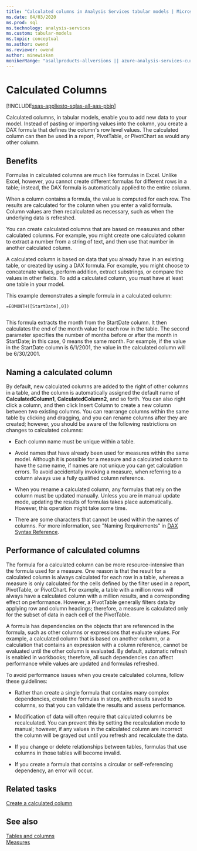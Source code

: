 ```yaml
---
title: "Calculated columns in Analysis Services tabular models | Microsoft Docs"
ms.date: 04/03/2020
ms.prod: sql
ms.technology: analysis-services
ms.custom: tabular-models
ms.topic: conceptual
ms.author: owend
ms.reviewer: owend
author: minewiskan
monikerRange: "asallproducts-allversions || azure-analysis-services-current || power-bi-premium-current || >= sql-analysis-services-2016"
---
```

# Calculated Columns

[!INCLUDE[ssas-appliesto-sqlas-all-aas-pbip](../../includes/ssas-appliesto-sqlas-all-aas-pbip.md)]

Calculated columns, in tabular models, enable you to add new data to your model. Instead of pasting or importing values into the column, you create a DAX formula that defines the column's row level values. The calculated column can then be used in a report, PivotTable, or PivotChart as would any other column.  

## Benefits

 Formulas in calculated columns are much like formulas in Excel. Unlike Excel, however, you cannot create different formulas for different rows in a table; instead, the DAX formula is automatically applied to the entire column.  
  
 When a column contains a formula, the value is computed for each row. The results are calculated for the column when you enter a valid formula. Column values are then recalculated as necessary, such as when the underlying data is refreshed.  
  
 You can create calculated columns that are based on measures and other calculated columns. For example, you might create one calculated column to extract a number from a string of text, and then use that number in another calculated column.  
  
 A calculated column is based on data that you already have in an existing table, or created by using a DAX formula. For example, you might choose to concatenate values, perform addition, extract substrings, or compare the values in other fields. To add a calculated column, you must have at least one table in your model.  
  
 This example demonstrates a simple formula in a calculated column:  
  
```dax
=EOMONTH([StartDate],0])  
  
```  

This formula extracts the month from the StartDate column. It then calculates the end of the month value for each row in the table. The second parameter specifies the number of months before or after the month in StartDate; in this case, 0 means the same month. For example, if the value in the StartDate column is 6/1/2001, the value in the calculated column will be 6/30/2001.  
  
## Naming a calculated column

By default, new calculated columns are added to the right of other columns in a table, and the column is automatically assigned the default name of **CalculatedColumn1**, **CalculatedColumn2**, and so forth. You can also right click a column, and then click Insert Column to create a new column between two existing columns. You can rearrange columns within the same table by clicking and dragging, and you can rename columns after they are created; however, you should be aware of the following restrictions on changes to calculated columns:  
  
- Each column name must be unique within a table.  
  
- Avoid names that have already been used for measures within the same model. Although it is possible for a measure and a calculated column to have the same name, if names are not unique you can get calculation errors. To avoid accidentally invoking a measure, when referring to a column always use a fully qualified column reference.  
  
- When you rename a calculated column, any formulas that rely on the column must be updated manually. Unless you are in manual update mode, updating the results of formulas takes place automatically. However, this operation might take some time.  
  
- There are some characters that cannot be used within the names of columns. For more information, see "Naming Requirements" in [DAX Syntax Reference](/dax/dax-syntax-reference).  
  
## Performance of calculated columns

The formula for a calculated column can be more resource-intensive than the formula used for a measure. One reason is that the result for a calculated column is always calculated for each row in a table, whereas a measure is only calculated for the cells defined by the filter used in a report, PivotTable, or PivotChart. For example, a table with a million rows will always have a calculated column with a million results, and a corresponding effect on performance. However, a PivotTable generally filters data by applying row and column headings; therefore, a measure is calculated only for the subset of data in each cell of the PivotTable.  
  
A formula has dependencies on the objects that are referenced in the formula, such as other columns or expressions that evaluate values. For example, a calculated column that is based on another column, or a calculation that contains an expression with a column reference, cannot be evaluated until the other column is evaluated. By default, automatic refresh is enabled in workbooks; therefore, all such dependencies can affect performance while values are updated and formulas refreshed.  
  
To avoid performance issues when you create calculated columns, follow these guidelines:  

- Rather than create a single formula that contains many complex dependencies, create the formulas in steps, with results saved to columns, so that you can validate the results and assess performance.  

- Modification of data will often require that calculated columns be recalculated. You can prevent this by setting the recalculation mode to manual; however, if any values in the calculated column are incorrect the column will be grayed out until you refresh and recalculate the data.  

- If you change or delete relationships between tables, formulas that use columns in those tables will become invalid.

- If you create a formula that contains a circular or self-referencing dependency, an error will occur.
  
## Related tasks  

[Create a calculated column](../../analysis-services/tabular-models/ssas-calculated-columns-create-a-calculated-column.md)
  
## See also

 [Tables and columns](../../analysis-services/tabular-models/tables-and-columns-ssas-tabular.md)  
 [Measures](../../analysis-services/tabular-models/measures-ssas-tabular.md)  
